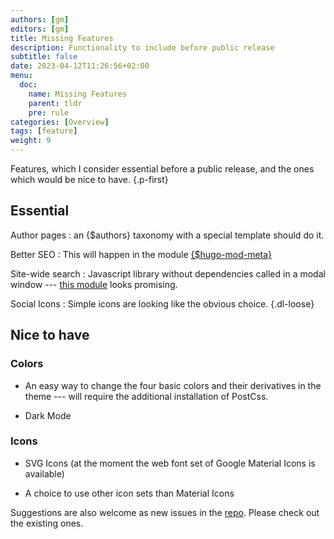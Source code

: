 ```yaml
---
authors: [gm]
editors: [gm]
title: Missing Features
description: Functionality to include before public release
subtitle: false
date: 2023-04-12T11:26:56+02:00 
menu:
  doc:
    name: Missing Features
    parent: tldr
    pre: rule
categories: [Overview]
tags: [feature]
weight: 9
---
```


Features, which I consider essential before a public release, and the ones which would be nice to have.
{.p-first}
<!--more-->

## Essential

Author pages
: an {$authors} taxonomy with a special template should do it.

Better SEO
: This will happen in the module [{$hugo-mod-meta}](https://github.com/bowman2001/hugo-mod-meta)

Site-wide search
: Javascript library without dependencies called in a modal window --- [this module][search] looks promising.

Social Icons
: Simple icons are looking like the obvious choice.
{.dl-loose}

[search]: https://github.com/hugomods/search "Search module by Razon Yang"

## Nice to have

### Colors

- An easy way to change the four basic colors and their derivatives in the theme --- will require the additional installation of PostCss.

- Dark Mode

### Icons

- SVG Icons (at the moment the web font set of Google Material Icons is available)

- A choice to use other icon sets than Material Icons

Suggestions are also welcome as new issues in the [repo](https://github.com/bowman2001/perplex). Please check out the existing ones.
